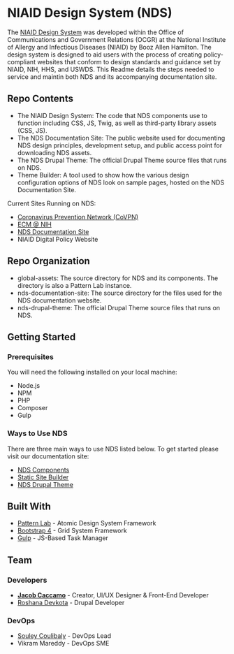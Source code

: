 # NIAID Design System (NDS)

The [NIAID Design System](http://nds.niaid.nih.gov.s3-website-us-east-1.amazonaws.com/) was developed within the Office of Communications and Government Relations (OCGR) at the National Institute of Allergy and Infectious Diseases (NIAID) by Booz Allen Hamilton. The design system is designed to aid users with the process of creating policy-compliant websites that conform to design standards and guidance set by NIAID, NIH, HHS, and USWDS. This Readme details the steps needed to service and maintin both NDS and its accompanying documentation site.

## Repo Contents
* The NIAID Design System: The code that NDS components use to function including CSS, JS, Twig, as well as third-party library assets (CSS, JS).
* The NDS Documentation Site: The public website used for documenting NDS design principles, development setup, and public access point for downloading NDS assets.
* The NDS Drupal Theme: The official Drupal Theme source files that runs on NDS.
* Theme Builder: A tool used to show how the various design configuration options of NDS look on sample pages, hosted on the NDS Documentation Site.

Current Sites Running on NDS:
* [Coronavirus Prevention Network (CoVPN)](https://coronaviruspreventionnetwork.org)
* [ECM @ NIH](https://ecm.nih.gov/)
* [NDS Documentation Site](http://ids-theme-builder.niaid.nih.gov.s3-website-us-east-1.amazonaws.com/)
* NIAID Digital Policy Website

## Repo Organization

* global-assets: The source directory for NDS and its components. The directory is also a Pattern Lab instance.
* nds-documentation-site: The source directory for the files used for the NDS documentation website.
* nds-drupal-theme: The official Drupal Theme source files that runs on NDS.

## Getting Started

### Prerequisites

You will need the following installed on your local machine:

* Node.js
* NPM
* PHP
* Composer
* Gulp

### Ways to Use NDS
There are three main ways to use NDS listed below. To get started please visit our documentation site:
* [NDS Components](http://nds.niaid.nih.gov.s3-website-us-east-1.amazonaws.com/components)
* [Static Site Builder](http://nds.niaid.nih.gov.s3-website-us-east-1.amazonaws.com/static-site-builder)
* [NDS Drupal Theme](http://nds.niaid.nih.gov.s3-website-us-east-1.amazonaws.com/nds-drupal-theme)

## Built With

* [Pattern Lab](https://patternlab.io/) - Atomic Design System Framework
* [Bootstrap 4](https://getbootstrap.com/) - Grid System Framework
* [Gulp](https://gulpjs.com/) - JS-Based Task Manager

## Team

### Developers
* [**Jacob Caccamo**](https://github.com/caccamojr) - Creator, UI/UX Designer & Front-End Developer
* [Roshana Devkota](https://github.com/roshana-devkota-nih) - Drupal Developer

### DevOps
* [Souley Coulibaly](https://github.com/souleyNIAID) - DevOps Lead
* Vikram Mareddy - DevOps SME